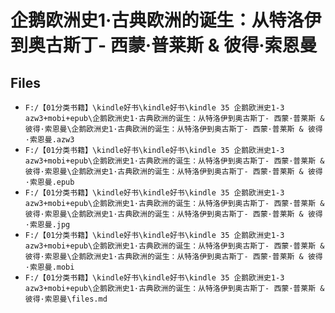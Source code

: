 # 企鹅欧洲史1·古典欧洲的诞生：从特洛伊到奥古斯丁- 西蒙·普莱斯 & 彼得·索恩曼

## Files

- `F:/【01分类书籍】\kindle好书\kindle好书\kindle 35 企鹅欧洲史1-3 azw3+mobi+epub\企鹅欧洲史1·古典欧洲的诞生：从特洛伊到奥古斯丁- 西蒙·普莱斯 & 彼得·索恩曼\企鹅欧洲史1·古典欧洲的诞生：从特洛伊到奥古斯丁- 西蒙·普莱斯 & 彼得·索恩曼.azw3`
- `F:/【01分类书籍】\kindle好书\kindle好书\kindle 35 企鹅欧洲史1-3 azw3+mobi+epub\企鹅欧洲史1·古典欧洲的诞生：从特洛伊到奥古斯丁- 西蒙·普莱斯 & 彼得·索恩曼\企鹅欧洲史1·古典欧洲的诞生：从特洛伊到奥古斯丁- 西蒙·普莱斯 & 彼得·索恩曼.epub`
- `F:/【01分类书籍】\kindle好书\kindle好书\kindle 35 企鹅欧洲史1-3 azw3+mobi+epub\企鹅欧洲史1·古典欧洲的诞生：从特洛伊到奥古斯丁- 西蒙·普莱斯 & 彼得·索恩曼\企鹅欧洲史1·古典欧洲的诞生：从特洛伊到奥古斯丁- 西蒙·普莱斯 & 彼得·索恩曼.jpg`
- `F:/【01分类书籍】\kindle好书\kindle好书\kindle 35 企鹅欧洲史1-3 azw3+mobi+epub\企鹅欧洲史1·古典欧洲的诞生：从特洛伊到奥古斯丁- 西蒙·普莱斯 & 彼得·索恩曼\企鹅欧洲史1·古典欧洲的诞生：从特洛伊到奥古斯丁- 西蒙·普莱斯 & 彼得·索恩曼.mobi`
- `F:/【01分类书籍】\kindle好书\kindle好书\kindle 35 企鹅欧洲史1-3 azw3+mobi+epub\企鹅欧洲史1·古典欧洲的诞生：从特洛伊到奥古斯丁- 西蒙·普莱斯 & 彼得·索恩曼\files.md`
